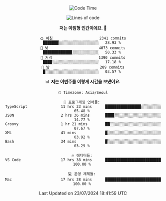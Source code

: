 <div align="center">

<br />

 <!--START_SECTION:waka-->
![Code Time](http://img.shields.io/badge/Code%20Time-2%2C822%20hrs%2045%20mins-blue)

![Lines of code](https://img.shields.io/badge/%EC%A0%80%EB%8A%94%20%EC%97%AC%ED%83%9C%EA%B9%8C%EC%A7%80%20-4.2%20million%20%EC%A4%84%EC%9D%98%20%EC%BD%94%EB%93%9C%EB%A5%BC%20%EC%9E%91%EC%84%B1%ED%96%88%EC%96%B4%EC%9A%94.-blue)

**저는 아침형 인간이에요. 🐤** 

```text
🌞 아침                     2341 commits        ███████░░░░░░░░░░░░░░░░░░   28.93 % 
🌆 낮　                     4073 commits        █████████████░░░░░░░░░░░░   50.33 % 
🌃 저녁                     1390 commits        ████░░░░░░░░░░░░░░░░░░░░░   17.18 % 
🌙 밤　                     289 commits         █░░░░░░░░░░░░░░░░░░░░░░░░   03.57 % 
```


📊 **저는 이번주를 이렇게 시간을 보냈어요.** 

```text
🕑︎ Timezone: Asia/Seoul

💬 프로그래밍 언어들: 
TypeScript               11 hrs 33 mins      ████████████████░░░░░░░░░   65.48 % 
JSON                     2 hrs 36 mins       ████░░░░░░░░░░░░░░░░░░░░░   14.77 % 
Groovy                   1 hr 21 mins        ██░░░░░░░░░░░░░░░░░░░░░░░   07.67 % 
XML                      41 mins             █░░░░░░░░░░░░░░░░░░░░░░░░   03.92 % 
Bash                     34 mins             █░░░░░░░░░░░░░░░░░░░░░░░░   03.29 % 

🔥 에디터들: 
VS Code                  17 hrs 38 mins      █████████████████████████   100.00 % 

💻 운영 체제들: 
Mac                      17 hrs 38 mins      █████████████████████████   100.00 % 
```


 Last Updated on 23/07/2024 18:41:59 UTC
<!--END_SECTION:waka-->

</div>
